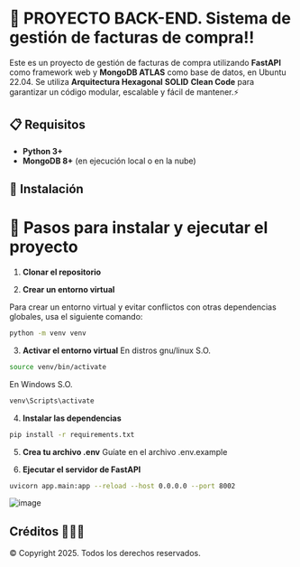# 🚀 PROYECTO BACK-END. Sistema de gestión de facturas de compra!!

Este es un proyecto de gestión de facturas de compra utilizando **FastAPI** como framework web y **MongoDB ATLAS** como base de datos, en Ubuntu 22.04. Se utiliza **Arquitectura Hexagonal** **SOLID** **Clean Code** para garantizar un código modular, escalable y fácil de mantener.⚡️

## 📋 Requisitos

- **Python 3+**
- **MongoDB 8+** (en ejecución local o en la nube)

## 🔧 Instalación
# 📖 Pasos para instalar y ejecutar el proyecto

1. **Clonar el repositorio**

2. **Crear un entorno virtual**

Para crear un entorno virtual y evitar conflictos con otras dependencias globales, usa el siguiente comando:

```bash
python -m venv venv
```

3. **Activar el entorno virtual**
En distros gnu/linux S.O.
```bash
source venv/bin/activate
```
En Windows S.O.
```bash
venv\Scripts\activate
```

4. **Instalar las dependencias**
```bash
pip install -r requirements.txt
```

5. **Crea tu archivo .env**
Guíate en el archivo .env.example

6. **Ejecutar el servidor de FastAPI**
```bash
uvicorn app.main:app --reload --host 0.0.0.0 --port 8002
```
![image](https://github.com/user-attachments/assets/63792e4a-2855-40b9-beff-70537f73bc6a)


## Créditos 👨🏻‍💻
&copy; Copyright 2025. Todos los derechos reservados.

